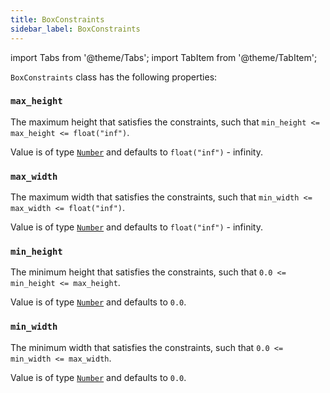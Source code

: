 ```yaml
---
title: BoxConstraints
sidebar_label: BoxConstraints
---
```

import Tabs from '@theme/Tabs';
import TabItem from '@theme/TabItem';

`BoxConstraints` class has the following properties:

### `max_height`

The maximum height that satisfies the constraints, such that `min_height <= max_height <= float("inf")`.

Value is of type [`Number`](/docs/reference/types/aliases#number) and defaults to `float("inf")` - infinity.

### `max_width`

The maximum width that satisfies the constraints, such that `min_width <= max_width <= float("inf")`.

Value is of type [`Number`](/docs/reference/types/aliases#number) and defaults to `float("inf")` - infinity.

### `min_height`

The minimum height that satisfies the constraints, such that `0.0 <= min_height <= max_height`.

Value is of type [`Number`](/docs/reference/types/aliases#number) and defaults to `0.0`.

### `min_width`

The minimum width that satisfies the constraints, such that `0.0 <= min_width <= max_width`.

Value is of type [`Number`](/docs/reference/types/aliases#number) and defaults to `0.0`.
